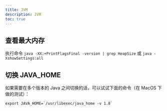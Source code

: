 ```yaml
---
title: JVM
description: JVM
toc: true
---
```


## 查看最大内存

执行命令 `java -XX:+PrintFlagsFinal -version | grep HeapSize` 或 `java -XshowSettings:all`

## 切换 JAVA_HOME
如果需要在多个版本的 Java 之间切换的话，可以试试下面的命令（在 MacOS 下做的测试）：
```
export JAVA_HOME=`/usr/libexec/java_home -v 1.8`
```

